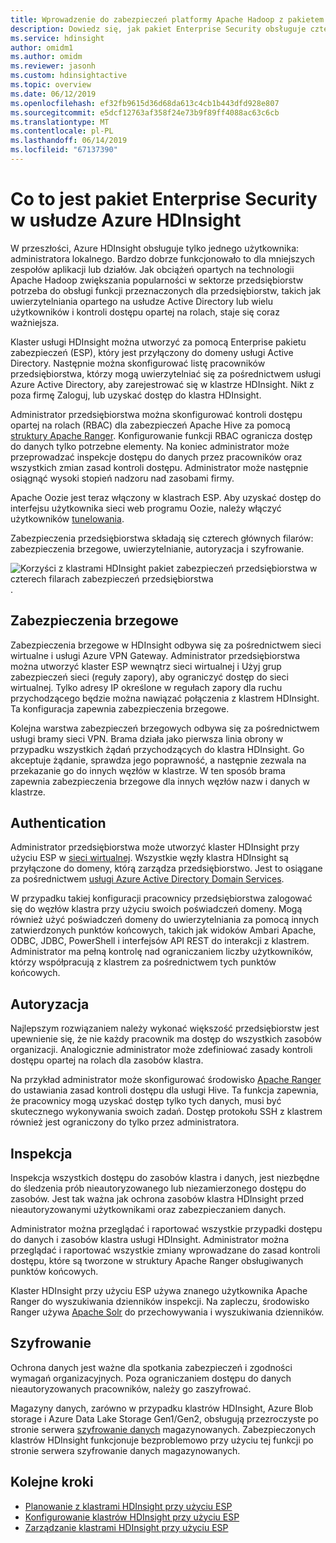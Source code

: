 ```yaml
---
title: Wprowadzenie do zabezpieczeń platformy Apache Hadoop z pakietem Enterprise Security
description: Dowiedz się, jak pakiet Enterprise Security obsługuje cztery filarów zabezpieczeń przedsiębiorstwa.
ms.service: hdinsight
author: omidm1
ms.author: omidm
ms.reviewer: jasonh
ms.custom: hdinsightactive
ms.topic: overview
ms.date: 06/12/2019
ms.openlocfilehash: ef32fb9615d36d68da613c4cb1b443dfd928e807
ms.sourcegitcommit: e5dcf12763af358f24e73b9f89ff4088ac63c6cb
ms.translationtype: MT
ms.contentlocale: pl-PL
ms.lasthandoff: 06/14/2019
ms.locfileid: "67137390"
---
```

# <a name="what-is-enterprise-security-package-in-azure-hdinsight"></a>Co to jest pakiet Enterprise Security w usłudze Azure HDInsight

W przeszłości, Azure HDInsight obsługuje tylko jednego użytkownika: administratora lokalnego. Bardzo dobrze funkcjonowało to dla mniejszych zespołów aplikacji lub działów. Jak obciążeń opartych na technologii Apache Hadoop zwiększania popularności w sektorze przedsiębiorstw potrzeba do obsługi funkcji przeznaczonych dla przedsiębiorstw, takich jak uwierzytelniania opartego na usłudze Active Directory lub wielu użytkowników i kontroli dostępu opartej na rolach, staje się coraz ważniejsza. 

Klaster usługi HDInsight można utworzyć za pomocą Enterprise pakietu zabezpieczeń (ESP), który jest przyłączony do domeny usługi Active Directory. Następnie można skonfigurować listę pracowników przedsiębiorstwa, którzy mogą uwierzytelniać się za pośrednictwem usługi Azure Active Directory, aby zarejestrować się w klastrze HDInsight. Nikt z poza firmę Zaloguj, lub uzyskać dostęp do klastra HDInsight. 

Administrator przedsiębiorstwa można skonfigurować kontroli dostępu opartej na rolach (RBAC) dla zabezpieczeń Apache Hive za pomocą [struktury Apache Ranger](https://ranger.apache.org/). Konfigurowanie funkcji RBAC ogranicza dostęp do danych tylko potrzebne elementy. Na koniec administrator może przeprowadzać inspekcje dostępu do danych przez pracowników oraz wszystkich zmian zasad kontroli dostępu. Administrator może następnie osiągnąć wysoki stopień nadzoru nad zasobami firmy.

Apache Oozie jest teraz włączony w klastrach ESP. Aby uzyskać dostęp do interfejsu użytkownika sieci web programu Oozie, należy włączyć użytkowników [tunelowania](../hdinsight-linux-ambari-ssh-tunnel.md).

Zabezpieczenia przedsiębiorstwa składają się czterech głównych filarów: zabezpieczenia brzegowe, uwierzytelnianie, autoryzacja i szyfrowanie.

![Korzyści z klastrami HDInsight pakiet zabezpieczeń przedsiębiorstwa w czterech filarach zabezpieczeń przedsiębiorstwa](./media/apache-domain-joined-introduction/hdinsight-domain-joined-four-pillars.png).

## <a name="perimeter-security"></a>Zabezpieczenia brzegowe
Zabezpieczenia brzegowe w HDInsight odbywa się za pośrednictwem sieci wirtualne i usługi Azure VPN Gateway. Administrator przedsiębiorstwa można utworzyć klaster ESP wewnątrz sieci wirtualnej i Użyj grup zabezpieczeń sieci (reguły zapory), aby ograniczyć dostęp do sieci wirtualnej. Tylko adresy IP określone w regułach zapory dla ruchu przychodzącego będzie można nawiązać połączenia z klastrem HDInsight. Ta konfiguracja zapewnia zabezpieczenia brzegowe.

Kolejna warstwa zabezpieczeń brzegowych odbywa się za pośrednictwem usługi bramy sieci VPN. Brama działa jako pierwsza linia obrony w przypadku wszystkich żądań przychodzących do klastra HDInsight. Go akceptuje żądanie, sprawdza jego poprawność, a następnie zezwala na przekazanie go do innych węzłów w klastrze. W ten sposób brama zapewnia zabezpieczenia brzegowe dla innych węzłów nazw i danych w klastrze.

## <a name="authentication"></a>Authentication
Administrator przedsiębiorstwa może utworzyć klaster HDInsight przy użyciu ESP w [sieci wirtualnej](https://azure.microsoft.com/services/virtual-network/). Wszystkie węzły klastra HDInsight są przyłączone do domeny, którą zarządza przedsiębiorstwo. Jest to osiągane za pośrednictwem [usługi Azure Active Directory Domain Services](../../active-directory-domain-services/overview.md). 

W przypadku takiej konfiguracji pracownicy przedsiębiorstwa zalogować się do węzłów klastra przy użyciu swoich poświadczeń domeny. Mogą również użyć poświadczeń domeny do uwierzytelniania za pomocą innych zatwierdzonych punktów końcowych, takich jak widoków Ambari Apache, ODBC, JDBC, PowerShell i interfejsów API REST do interakcji z klastrem. Administrator ma pełną kontrolę nad ograniczaniem liczby użytkowników, którzy współpracują z klastrem za pośrednictwem tych punktów końcowych.

## <a name="authorization"></a>Autoryzacja
Najlepszym rozwiązaniem należy wykonać większość przedsiębiorstw jest upewnienie się, że nie każdy pracownik ma dostęp do wszystkich zasobów organizacji. Analogicznie administrator może zdefiniować zasady kontroli dostępu opartej na rolach dla zasobów klastra. 

Na przykład administrator może skonfigurować środowisko [Apache Ranger](https://ranger.apache.org/) do ustawiania zasad kontroli dostępu dla usługi Hive. Ta funkcja zapewnia, że pracownicy mogą uzyskać dostęp tylko tych danych, musi być skutecznego wykonywania swoich zadań. Dostęp protokołu SSH z klastrem również jest ograniczony do tylko przez administratora.

## <a name="auditing"></a>Inspekcja
Inspekcja wszystkich dostępu do zasobów klastra i danych, jest niezbędne do śledzenia prób nieautoryzowanego lub niezamierzonego dostępu do zasobów. Jest tak ważna jak ochrona zasobów klastra HDInsight przed nieautoryzowanymi użytkownikami oraz zabezpieczaniem danych. 

Administrator można przeglądać i raportować wszystkie przypadki dostępu do danych i zasobów klastra usługi HDInsight. Administrator można przeglądać i raportować wszystkie zmiany wprowadzane do zasad kontroli dostępu, które są tworzone w struktury Apache Ranger obsługiwanych punktów końcowych. 

Klaster HDInsight przy użyciu ESP używa znanego użytkownika Apache Ranger do wyszukiwania dzienników inspekcji. Na zapleczu, środowisko Ranger używa [Apache Solr](http://lucene.apache.org/solr/) do przechowywania i wyszukiwania dzienników.

## <a name="encryption"></a>Szyfrowanie
Ochrona danych jest ważne dla spotkania zabezpieczeń i zgodności wymagań organizacyjnych. Poza ograniczaniem dostępu do danych nieautoryzowanych pracowników, należy go zaszyfrować. 

Magazyny danych, zarówno w przypadku klastrów HDInsight, Azure Blob storage i Azure Data Lake Storage Gen1/Gen2, obsługują przezroczyste po stronie serwera [szyfrowanie danych](../../storage/common/storage-service-encryption.md) magazynowanych. Zabezpieczonych klastrów HDInsight funkcjonuje bezproblemowo przy użyciu tej funkcji po stronie serwera szyfrowanie danych magazynowanych.

## <a name="next-steps"></a>Kolejne kroki

* [Planowanie z klastrami HDInsight przy użyciu ESP](apache-domain-joined-architecture.md)
* [Konfigurowanie klastrów HDInsight przy użyciu ESP](apache-domain-joined-configure.md)
* [Zarządzanie klastrami HDInsight przy użyciu ESP](apache-domain-joined-manage.md)